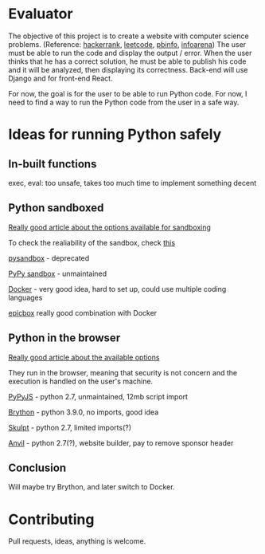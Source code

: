 # Evaluator

The objective of this project is to create a website with computer science problems. (Reference: [hackerrank](https://www.hackerrank.com/), [leetcode](https://leetcode.com/), [pbinfo](https://www.pbinfo.ro/), [infoarena](http://infoarena.ro/))
The user must be able to run the code and display the output / error.
When the user thinks that he has a correct solution, he must be able to publish his code and it will be analyzed, then displaying its correctness.
Back-end will use Django and for front-end React.


For now, the goal is for the user to be able to run Python code.
For now, I need to find a way to run the Python code from the user in a safe way.

# Ideas for running Python safely

## In-built functions
exec, eval: too unsafe, takes too much time to implement something decent

## Python sandboxed
[Really good article about the options available for sandboxing](https://www.software.ac.uk/blog/2017-11-23-executing-python-code-submitted-web-service)

To check the realiability of the sandbox, check [this](https://book.hacktricks.xyz/misc/basic-python/bypass-python-sandboxes)

[pysandbox](https://github.com/vstinner/pysandbox) - deprecated

[PyPy sandbox](https://doc.pypy.org/en/latest/sandbox.html) - unmaintained

[Docker](https://www.docker.com/) - very good idea, hard to set up, could use multiple coding languages

[epicbox](https://pypi.org/project/epicbox/) really good combination with Docker

## Python in the browser
[Really good article about the available options](https://anvil.works/blog/python-in-the-browser-talk)

They run in the browser, meaning that security is not concern and the execution is handled on the user's machine.

[PyPyJS](https://github.com/pypyjs) - python 2.7, unmaintained, 12mb script import

[Brython](https://brython.info/) - python 3.9.0, no imports, good idea

[Skulpt](http://skulpt.org/) - python 2.7, limited imports(?)

[Anvil](https://anvil.works/) - python 2.7(?), website builder, pay to remove sponsor header

## Conclusion
Will maybe try Brython, and later switch to Docker.

# Contributing
Pull requests, ideas, anything is welcome.

